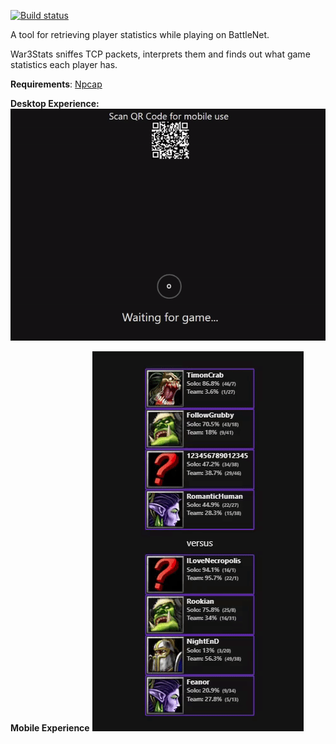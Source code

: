 [![Build status](https://ci.appveyor.com/api/projects/status/pf2a28vv3da6tq9k/branch/master?svg=true)](https://ci.appveyor.com/project/Rookian/war3stats/branch/master)


A tool for retrieving player statistics while playing on BattleNet.

War3Stats sniffes TCP packets, interprets them and finds out what game statistics each player has.

**Requirements**: [Npcap](https://nmap.org/download.html)

**Desktop Experience:**
![alt text](https://raw.githubusercontent.com/Rookian/War3Stats/master/github/desktop-xp.gif)

**Mobile Experience**
![alt text](https://raw.githubusercontent.com/Rookian/War3Stats/master/github/mobile-xp.gif)
